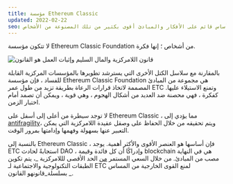 ```yaml
---
title: مؤسسة Ethereum Classic
updated: 2022-02-22
seo: شرح لماذا تعتبر سلاسل الكتل التي لها أساس قائم على الأفكار والمبادئ أقوى بكثير من تلك المصنوعة من الأشخاص.
---
```


لا تتكون مؤسسة Ethereum Classic Foundation من أشخاص ؛ إنها فكرة.

![قانون اللامركزية والمال السليم وإثبات العمل هو القانون](../../../src/images/foundation.png)

بالمقارنة مع سلاسل الكتل الأخرى التي يسترشد تطويرها بالمؤسسات المركزية القابلة للفساد ، فإن مؤسسة Ethereum Classic Foundation هي مجموعة من المبادئ المصممة لاتخاذ قرارات الرعاة بطريقة تزيد من طول عمر ETC وتمنع الاستيلاء عليها. كفكرة ، فهي محصنة ضد العديد من أشكال الهجوم ، وهي قوية ، ويمكن أن تصمد أمام اختبار الزمن.

لا توجد سيطرة من أعلى إلى أسفل على Ethereum Classic ، مما يؤدي إلى [antifragility](https://en.wikipedia.org/wiki/Antifragility)، ويتم تحقيقه من خلال الحفاظ على وصقل عقيدة اللامركزية التي يمكن التعبير عنها بسهولة وفهمها وإدامتها بمرور الوقت.

بالنسبة إلى Ethereum Classic ، فإن أساسها هو العنصر الأقوى والأكثر أهمية. يوجد ETC استجابةً لحادث DAO [](/why-classic/genesis)، وإدراكًا أن كل فائدة وقيمة blockchain هي في النهاية مصب من المبادئ. من خلال السعي المستمر [من](/why-classic/decentralism) الحد الأقصى لللامركزية _، يتم تكوين الطبقات التكنولوجية والاجتماعية لـ ETC لمنع القوى الخارجية من المساس بسلسلة_قانونهو القانون _.
